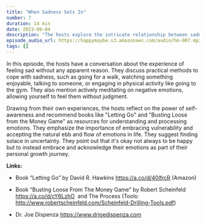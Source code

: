 ```yaml
---
title: "When Sadness Sets In"
number: 7
duration: 14 min
date: 2023-09-04
description: "The hosts explore the intricate relationship between sadness and personal growth, sharing practical methods to cope with unexplained sorrow and uncertainty."
episode_audio_url: https://happymaybe.s3.amazonaws.com/audio/hm-007.mp3
tags: []
---
```


<p>In this episode, the hosts have a conversation about the experience of feeling sad without any apparent reason. They discuss practical methods to cope with sadness, such as going for a walk, watching something enjoyable, talking to someone, or engaging in physical activity like going to the gym. They also mention actively meditating on negative emotions, allowing yourself to feel them without judgment.</p><p>Drawing from their own experiences, the hosts reflect on the power of self-awareness and recommend books like "Letting Go" and "Busting Loose from the Money Game" as resources for understanding and processing emotions. They emphasize the importance of embracing vulnerability and accepting the natural ebb and flow of emotions in life. They suggest finding solace in uncertainty. They point out that it's okay not always to be happy but to instead embrace and acknowledge their emotions as part of their personal growth journey.</p><p><strong>Links:</strong></p><ul><li><p>Book “Letting Go” by David R. Hawkins <a target="_blank" rel="noopener noreferrer nofollow" href="https://a.co/d/40lfrcR">https://a.co/d/40lfrcR</a>&nbsp;(Amazon)</p></li><li><p>Book “Busting Loose From The Money Game” by Robert Scheinfeld <a target="_blank" rel="noopener noreferrer nofollow" href="https://a.co/d/cY6LzhO">https://a.co/d/cY6LzhO</a>&nbsp; and The Process (Tools: <a target="_blank" rel="noopener noreferrer nofollow" href="http://www.robertscheinfeld.com/Scheinfeld-Drilling-Tools.pdf">http://www.robertscheinfeld.com/Scheinfeld-Drilling-Tools.pdf</a>)</p></li><li><p>Dr. Joe Dispenza <a target="_blank" rel="noopener noreferrer nofollow" href="https://www.drjoedispenza.com">https://www.drjoedispenza.com</a>&nbsp;</p></li></ul>

